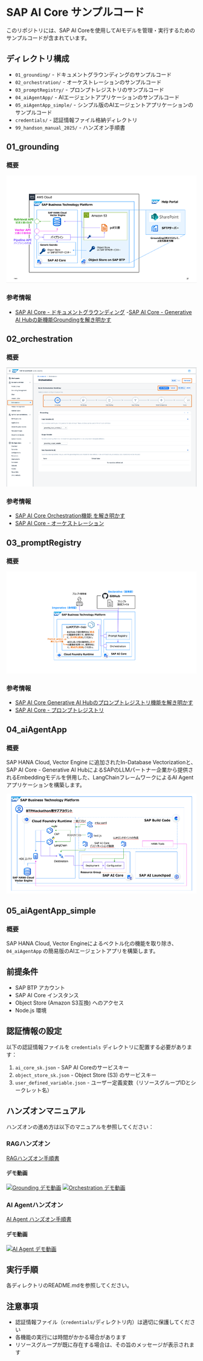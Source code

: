 # SAP AI Core サンプルコード

このリポジトリには、SAP AI Coreを使用してAIモデルを管理・実行するためのサンプルコードが含まれています。

## ディレクトリ構成

- `01_grounding/` - ドキュメントグラウンディングのサンプルコード
- `02_orchestration/` - オーケストレーションのサンプルコード
- `03_promptRegistry/` - プロンプトレジストリのサンプルコード
- `04_aiAgentApp/` - AIエージェントアプリケーションのサンプルコード
- `05_aiAgentApp_simple/` - シンプル版のAIエージェントアプリケーションのサンプルコード
- `credentials/` - 認証情報ファイル格納ディレクトリ
- `99_handson_manual_2025/` - ハンズオン手順書

## 01_grounding
### 概要
![01_groundingの概要](01_grounding/assets/00_grounding_overview.png)

### 参考情報
- [SAP AI Core - ドキュメントグラウンディング](https://help.sap.com/docs/sap-ai-core/sap-ai-core-service-guide/document-grounding)
-[SAP AI Core - Generative AI Hubの新機能Groundingを解き明かす](https://community.sap.com/t5/technology-blogs-by-sap/sap-ai-core-generative-ai-hub%E3%81%AE%E6%96%B0%E6%A9%9F%E8%83%BDgrounding%E3%82%92%E8%A7%A3%E3%81%8D%E6%98%8E%E3%81%8B%E3%81%99/ba-p/14065096)

## 02_orchestration
### 概要
![02_orchestrationの概要](02_orchestration/assets/00_orchestration_overview.png)

### 参考情報
- [SAP AI Core Orchestration機能 を解き明かす](https://community.sap.com/t5/technology-blogs-by-sap/sap-ai-core-orchestration%E6%A9%9F%E8%83%BD-%E3%82%92%E8%A7%A3%E3%81%8D%E6%98%8E%E3%81%8B%E3%81%99/ba-p/14066141)
- [SAP AI Core - オーケストレーション](https://help.sap.com/docs/sap-ai-core/sap-ai-core-service-guide/orchestration)

## 03_promptRegistry
### 概要
![03_promptRegistryの概要](03_promptRegistry/assets/00_promptRegistry_overview.png)

### 参考情報
- [SAP AI Core Generative AI Hubのプロンプトレジストリ機能を解き明かす](https://community.sap.com/t5/technology-blogs-by-sap/sap-ai-core-generative-ai-hub%E3%81%AE%E3%83%97%E3%83%AD%E3%83%B3%E3%83%97%E3%83%88%E3%83%AC%E3%82%B8%E3%82%B9%E3%83%88%E3%83%AA%E6%A9%9F%E8%83%BD%E3%82%92%E8%A7%A3%E3%81%8D%E6%98%8E%E3%81%8B%E3%81%99/ba-p/14072026) 
- [SAP AI Core - プロンプトレジストリ](https://help.sap.com/docs/sap-ai-core/sap-ai-core-service-guide/prompt-registry) 

## 04_aiAgentApp
### 概要
SAP HANA Cloud, Vector Engine に追加されたIn-Database Vectorizationと、SAP AI Core - Generative AI HubによるSAPのLLMパートナー企業から提供されるEmbeddingモデルを併用した、LangChainフレームワークによるAI Agentアプリケーションを構築します。

![04_aiAgentAppの概要](04_aiAgentApp/assets/README/setup/00_aiAgentApp_overview.png)

## 05_aiAgentApp_simple
### 概要
SAP HANA Cloud, Vector Engineによるベクトル化の機能を取り除き、`04_aiAgentApp` の簡易版のAIエージェントアプリを構築します。

## 前提条件

- SAP BTP アカウント
- SAP AI Core インスタンス
- Object Store (Amazon S3互換) へのアクセス
- Node.js 環境

## 認証情報の設定

以下の認証情報ファイルを `credentials` ディレクトリに配置する必要があります：

1. `ai_core_sk.json` - SAP AI Coreのサービスキー
2. `object_store_sk.json` - Object Store (S3) のサービスキー
3. `user_defined_variable.json` - ユーザー定義変数（リソースグループIDとシークレット名）

## ハンズオンマニュアル

ハンズオンの進め方は以下のマニュアルを参照してください：

### RAGハンズオン
[RAGハンズオン手順書](99_handson_manual_2025/01_SAPAICore_RAG/README.md)

#### デモ動画
[![Grounding デモ動画](https://img.youtube.com/vi/vExXOQprhXk/0.jpg)](https://youtu.be/vExXOQprhXk)
[![Orchestration デモ動画](https://img.youtube.com/vi/crbT2v8LVlU/0.jpg)](https://youtu.be/crbT2v8LVlU)

### AI Agentハンズオン
[AI Agent ハンズオン手順書](99_handson_manual_2025/02_AIAgent_on_BTP/README.md)

#### デモ動画
[![AI Agent デモ動画](https://img.youtube.com/vi/U7Z9AH0B458/0.jpg)](https://youtu.be/U7Z9AH0B458)

## 実行手順

各ディレクトリのREADME.mdを参照してください。

## 注意事項

- 認証情報ファイル（`credentials/`ディレクトリ内）は適切に保護してください
- 各機能の実行には時間がかかる場合があります
- リソースグループが既に存在する場合は、その旨のメッセージが表示されます

